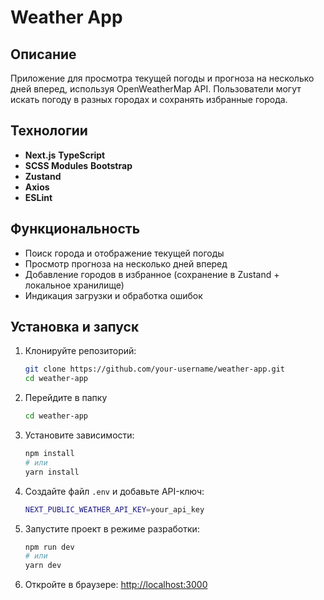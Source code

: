# Weather App

## Описание
Приложение для просмотра текущей погоды и прогноза на несколько дней вперед, используя OpenWeatherMap API. Пользователи могут искать погоду в разных городах и сохранять избранные города.

## Технологии
- **Next.js** **TypeScript**
- **SCSS Modules** **Bootstrap**
- **Zustand**
- **Axios** 
- **ESLint**

## Функциональность
- Поиск города и отображение текущей погоды
- Просмотр прогноза на несколько дней вперед
- Добавление городов в избранное (сохранение в Zustand + локальное хранилище)
- Индикация загрузки и обработка ошибок

## Установка и запуск
1. Клонируйте репозиторий:
   ```sh
   git clone https://github.com/your-username/weather-app.git
   cd weather-app
   ```
2. Перейдите в папку
    ```sh
    cd weather-app
    ```
3. Установите зависимости:
   ```sh
   npm install
   # или
   yarn install
   ```
4. Создайте файл `.env` и добавьте API-ключ:
   ```sh
   NEXT_PUBLIC_WEATHER_API_KEY=your_api_key
   ```
5. Запустите проект в режиме разработки:
   ```sh
   npm run dev
   # или
   yarn dev
   ```
6. Откройте в браузере: [http://localhost:3000](http://localhost:3000)

